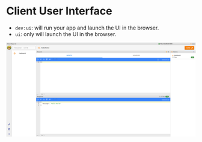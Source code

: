 # Client User Interface

- `dev:ui`: will run your app and launch the UI in the browser.
- `ui`: only will launch the UI in the browser.

![wind-waker-ui](./wind-waker-ui.png)
